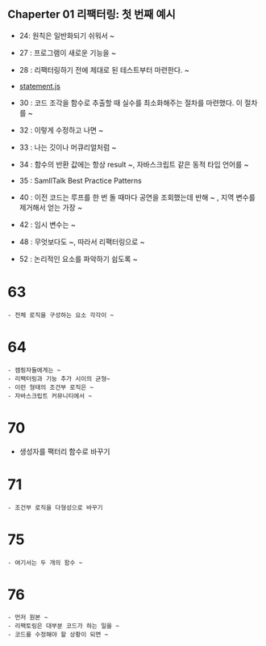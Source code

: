 ## Chaperter 01 리팩터링: 첫 번째 예시

-   24: 원칙은 일반화되기 쉬워서 ~

-   27 : 프로그램이 새로운 기능을 ~

-   28 : 리팩터링하기 전에 제대로 된 테스트부터 마련한다. ~

-   [statement.js](./src/chp01/statement.js)

-   30 : 코드 조각을 함수로 추출할 때 실수를 최소화해주는 절차를 마련했다. 이 절차를 ~

-   32 : 이렇게 수정하고 나면 ~

-   33 : 나는 깃이나 머큐리얼처럼 ~

-   34 : 함수의 반환 값에는 항상 result ~, 자바스크립트 같은 동적 타입 언어를 ~

-   35 : SamllTalk Best Practice Patterns

-   40 : 이전 코드는 루프를 한 번 돌 때마다 공연을 조회했는데 반해 ~ , 지역 변수를 제거해서 얻는 가장 ~

-   42 : 임시 변수는 ~

-   48 : 무엇보다도 ~, 따라서 리팩터링으로 ~

-   52 : 논리적인 요소를 파악하기 쉽도록 ~

# 63

    - 전체 로직을 구성하는 요소 각각이 ~

# 64

    - 캠핑자들에게는 ~
    - 리팩터링과 기능 추가 시이의 균형~
    - 이런 형태의 조건부 로직은 ~
    - 자바스크립트 커뮤니티에서 ~

# 70

-   생성자를 팩터리 함수로 바꾸기

# 71

    - 조건부 로직을 다형성으로 바꾸기

# 75

    - 여기서는 두 개의 함수 ~

# 76

    - 먼저 원본 ~
    - 리팩토링은 대부분 코드가 하는 일을 ~
    - 코드를 수정해야 할 상황이 되면 ~

